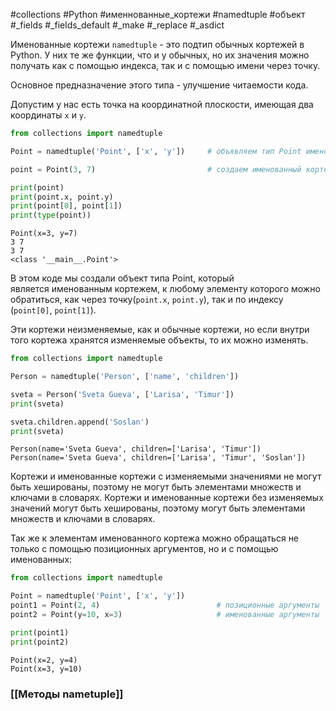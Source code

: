 #collections #Python #именнованныe_кортежи #namedtuple #объект #_fields #_fields_default #_make #_replace #_asdict


Именованные кортежи `namedtuple` - это подтип обычных кортежей в Python. У них те же функции, что и у обычных, но их значения можно получать как с помощью индекса, так и с помощью имени через точку.

Основное предназначение этого типа - улучшение читаемости кода.

Допустим у нас есть точка на координатной плоскости, имеющая два координаты `x` и `y`.
```python
from collections import namedtuple

Point = namedtuple('Point', ['x', 'y'])     # объявляем тип Point именованного кортежа

point = Point(3, 7)                         # создаем именованный кортеж Point

print(point)
print(point.x, point.y)
print(point[0], point[1])
print(type(point))
```
```
Point(x=3, y=7)
3 7
3 7
<class '__main__.Point'>
```
В этом коде мы создали объект типа Point, который является именованным кортежем, к любому элементу которого можно обратиться, как через точку(`point.x`, `point.y`), так и по индексу (`point[0]`, `point[1]`).

Эти кортежи неизменяемые, как и обычные кортежи, но если внутри того кортежа хранятся изменяемые объекты, то их можно изменять.
```python
from collections import namedtuple

Person = namedtuple('Person', ['name', 'children'])

sveta = Person('Sveta Gueva', ['Larisa', 'Timur'])
print(sveta)

sveta.children.append('Soslan')
print(sveta)
```
```
Person(name='Sveta Gueva', children=['Larisa', 'Timur'])
Person(name='Sveta Gueva', children=['Larisa', 'Timur', 'Soslan'])
```

Кортежи и именованные кортежи с изменяемыми значениями не могут быть хешированы, поэтому не могут быть элементами множеств и ключами в словарях. Кортежи и именованные кортежи без изменяемых значений могут быть хешированы, поэтому могут быть элементами множеств и ключами в словарях.

Так же к элементам именованного кортежа можно обращаться не только с помощью позиционных аргументов, но и с помощью именованных:
```python
from collections import namedtuple

Point = namedtuple('Point', ['x', 'y'])
point1 = Point(2, 4)                          # позиционные аргументы
point2 = Point(y=10, x=3)                     # именованные аргументы

print(point1)
print(point2)
```
```
Point(x=2, y=4)
Point(x=3, y=10)
```
### [[Методы nametuple]]